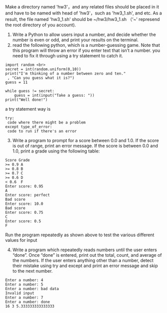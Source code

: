 Make a directory named 'hw3'，and any related files should be placed in it and have to be named with head of 'hw3'，such as 'hw3_1.sh', and etc. As a result, the file named 'hw3_1.sh' should be \~/hw3/hw3_1.sh （‘~' represend the root directory of you account).


1. Write a Python to allow users input a number, and decide whether the number is even or odd, and print your results on the terminal.
2. read the following python, which is a number-guessing game. Note that this program will throw an error if you enter text that isn’t a number. you need to fix it through using a try statement to catch it.
```
import random <br>
secret = int(random.uniform(0,10))
print("I'm thinking of a number between zero and ten."
 , "Can you guess what it is?")
guess = 11

while guess != secret:
    guess = int(input("Take a guess: "))
print("Well done!")
```
a try statement way is
```
try:
 code where there might be a problem
except type_of_error:
 code to run if there's an error
``` 
3. Write a program to prompt for a score between 0.0 and 1.0. If the score is out of range, print an error message. If the score is
between 0.0 and 1.0, print a grade using the following table:
```
Score Grade
>= 0.9 A
>= 0.8 B
>= 0.7 C
>= 0.6 D
< 0.6  F
Enter score: 0.95
A
Enter score: perfect
Bad score
Enter score: 10.0
Bad score
Enter score: 0.75
C
Enter score: 0.5
F
```
Run the program repeatedly as shown above to test the various different values for
input

4. Write a program which repeatedly reads numbers until the user enters “done”. Once “done” is entered, print out the total, count,
and average of the numbers. If the user enters anything other than a number, detect their mistake using try and except and print an error
message and skip to the next number.
```
Enter a number: 4
Enter a number: 5
Enter a number: bad data
Invalid input
Enter a number: 7
Enter a number: done
16 3 5.333333333333333
```

